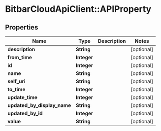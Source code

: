 # BitbarCloudApiClient::APIProperty

## Properties
Name | Type | Description | Notes
------------ | ------------- | ------------- | -------------
**description** | **String** |  | [optional] 
**from_time** | **Integer** |  | [optional] 
**id** | **Integer** |  | [optional] 
**name** | **String** |  | [optional] 
**self_uri** | **String** |  | [optional] 
**to_time** | **Integer** |  | [optional] 
**update_time** | **Integer** |  | [optional] 
**updated_by_display_name** | **String** |  | [optional] 
**updated_by_id** | **Integer** |  | [optional] 
**value** | **String** |  | [optional] 



